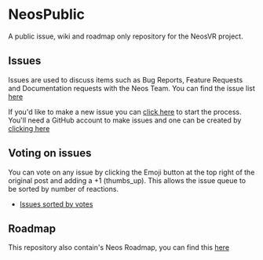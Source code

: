 # NeosPublic
A public issue, wiki and roadmap only repository for the NeosVR project.

## Issues
Issues are used to discuss items such as Bug Reports, Feature Requests and Documentation requests with the Neos Team. You can find the issue list [here](https://github.com/Frooxius/NeosPublic/issues)

If you'd like to make a new issue you can [click here](https://github.com/Frooxius/NeosPublic/issues/new/choose) to start the process. You'll need a GitHub account to make issues and one can be created by [clicking here](https://github.com/join)

## Voting on issues
You can vote on any issue by clicking the Emoji button at the top right of the original post and adding a +1 (thumbs_up). This allows the issue queue to be sorted by number of reactions.
- [Issues sorted by votes](https://github.com/Frooxius/NeosPublic/issues?q=is%3Aissue+is%3Aopen+sort%3Areactions-%2B1-desc)

## Roadmap

This repository also contain's Neos Roadmap, you can find this [here](https://github.com/Frooxius/NeosPublic/projects/1)


